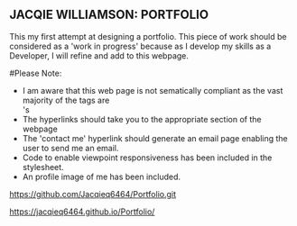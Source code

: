 ## JACQIE WILLIAMSON: PORTFOLIO
This my first attempt at designing a portfolio.
This piece of work should be considered as a 'work in progress' because as I develop my skills as a Developer, I will refine and add to this webpage.

#Please Note:
- I am aware that this web page is not sematically compliant as the vast majority of the tags are <div>'s
- The hyperlinks should take you to the appropriate section of the webpage
- The 'contact me' hyperlink should generate an email page enabling the user to send me an email. 
- Code to enable viewpoint responsiveness has been included in the stylesheet.
- An profile image of me has been included.

https://github.com/Jacqieq6464/Portfolio.git

https://jacqieq6464.github.io/Portfolio/